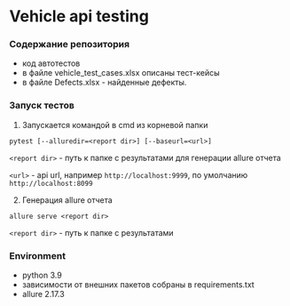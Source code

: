 # Vehicle api testing
### Содержание репозитория
- код автотестов
- в файле vehicle_test_cases.xlsx описаны тест-кейсы 
- в файле Defects.xlsx - найденные дефекты.

### Запуск тестов
1. Запускается командой в cmd из корневой папки

`pytest [--alluredir=<report dir>] [--baseurl=<url>]`

`<report dir>` - путь к папке с результатами для генерации allure отчета 

`<url>` - api url, например `http://localhost:9999`, по умолчанию `http://localhost:8099`

2. Генерация allure отчета

`allure serve <report dir>`

`<report dir>` - путь к папке с результатами

### Environment
- python 3.9
- зависимости от внешних пакетов собраны в requirements.txt
- allure 2.17.3
